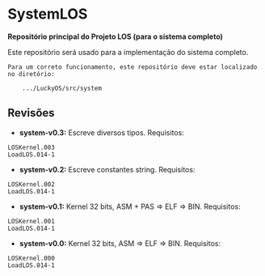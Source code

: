 # SystemLOS #
**Repositório principal do Projeto LOS (para o sistema completo)**

Este repositório será usado para a implementação do sistema completo.

```
Para um correto funcionamento, este repositório deve estar localizado no diretório:

	.../LuckyOS/src/system
```

## Revisões ##

* **system-v0.3:** Escreve diversos tipos.
Requisitos:

```
LOSKernel.003
LoadLOS.014-1
```

* **system-v0.2:** Escreve constantes string.
Requisitos:

```
LOSKernel.002
LoadLOS.014-1
```

* **system-v0.1:** Kernel 32 bits, ASM + PAS => ELF => BIN.
Requisitos:

```
LOSKernel.001
LoadLOS.014-1
```

* **system-v0.0:** Kernel 32 bits, ASM => ELF => BIN.
Requisitos:

```
LOSKernel.000
LoadLOS.014-1
```
